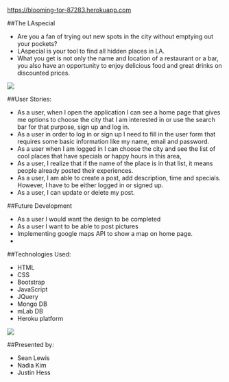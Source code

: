 https://blooming-tor-87283.herokuapp.com

##The LAspecial
* Are you a fan of trying out new spots in the city without emptying out your pockets? 
* LAspecial is your tool to find all hidden places in LA. 
* What you get is not only the name and location of a restaurant or a bar, you also have an opportunity to enjoy delicious food and great drinks on discounted prices. 


![](Happy-Hour/master/public/images/screen.png)


##User Stories:
* As a user, when I open the application I can see a home page that gives me options to choose the city that I am interested in or use the search bar for that purpose, sign up and log in.
* As a user in order to log in or sign up I need to fill in the user form that requires some basic information like my name, email and password.
* As a user when I am logged in I can choose the city and see the list of cool places that have specials or happy hours in this area, 
* As a user, I realize that if the name of the place is in that list, it means people already posted their experiences.
* As a user, I am able to create a post, add  description, time and specials. However, I have to be either logged in or signed up.
* As a user, I can update or delete my post. 

##Future Development
* As a user I would want the design to be completed
* As a user I want to be able to post pictures
* Implementing google maps API to show a map on home page.
* 

##Technologies Used:
* HTML
* CSS
* Bootstrap
* JavaScript
* JQuery
* Mongo DB
* mLab DB
* Heroku platform

![](Happy-Hour/master/public/images/sketch.jpg)

##Presented by:
* Sean Lewis
* Nadia Kim
* Justin Hess
